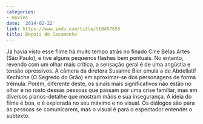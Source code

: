 ```yaml
---
categories:
- movies
date: '2014-02-22'
link: https://www.imdb.com/title/tt0457655
title: Depois do Casamento
---
```


Já havia visto esse filme há muito tempo atrás no finado Cine Belas Artes (São Paulo), e tive alguns pequenos flashes bem pontuais. No entanto, revendo com um olhar mais crítico, a sensação geral é de uma angústia e tensão opressivos. A câmera da diretora Susanne Bier emula a de Abdellatif Kechiche (O Segredo do Grão) em aproximar-se dos personagens de forma trêmula. Porém, diferente deste, os sinais mais significativos não estão no olhar e no rosto dessas pessoas que passam por uma crise familiar, mas em diversos planos-detalhe que mostram mãos e sua insegurança. A ideia do filme é boa, e é explorada no seu máximo e no visual. Os diálogos são para as pessoas se comunicarem, mas o visual é para o espectador entender o subtexto.
